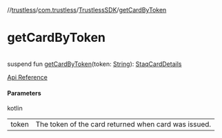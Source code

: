//[trustless](../../../index.md)/[com.trustless](../index.md)/[TrustlessSDK](index.md)/[getCardByToken](get-card-by-token.md)

# getCardByToken

\
suspend fun [getCardByToken](get-card-by-token.md)(token: [String](https://kotlinlang.org/api/latest/jvm/stdlib/kotlin/-string/index.html)): [StaqCardDetails](../../com.trustless.requests.cards/-staq-card-details/index.md)

[Api Reference](https://developer.finto.io/docs/apis/cards#/Cards/Get%20a%20card%20details)

#### Parameters

kotlin

| | |
|---|---|
| token | The token of the card returned when card was issued. |
